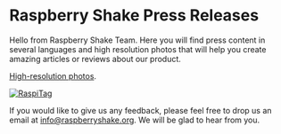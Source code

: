# Raspberry Shake Press Releases

Hello from Raspberry Shake Team. Here you will find press content in several languages and high resolution photos that will help you create amazing articles or reviews about our product.

[High-resolution photos](highres-pictures).

[![RaspiTag](http://raspberryshake.org/images/coming-soon-to-kickstarter.png)](http://raspberryshake.org)

If you would like to give us any feedback, please feel free to drop us an email at info@raspberryshake.org. We will be glad to hear from you.
